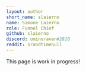 ```yaml
---
layout: author
short_name: slaierno
name: Simone Laierno
role: Funnel Chief
github: slaierno
discord: uminoraven#2810
reddit: srandtimenull
---
```


This page is work in progress!